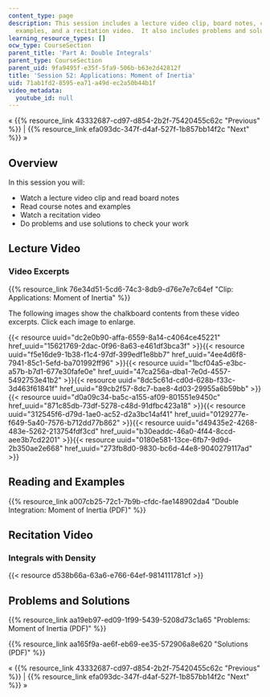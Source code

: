 ```yaml
---
content_type: page
description: This session includes a lecture video clip, board notes, course notes,
  examples, and a recitation video.  It also includes problems and solutions.
learning_resource_types: []
ocw_type: CourseSection
parent_title: 'Part A: Double Integrals'
parent_type: CourseSection
parent_uid: 9fa9495f-e35f-5fa9-506b-b63e2d42812f
title: 'Session 52: Applications: Moment of Inertia'
uid: 71ab1fd2-8595-ea71-a49d-ec2a50b44b1f
video_metadata:
  youtube_id: null
---
```


« {{% resource_link 43332687-cd97-d854-2b2f-75420455c62c "Previous" %}} | {{% resource_link efa093dc-347f-d4af-527f-1b857bb14f2c "Next" %}} »

Overview
--------

In this session you will:

*   Watch a lecture video clip and read board notes
*   Read course notes and examples
*   Watch a recitation video
*   Do problems and use solutions to check your work

Lecture Video
-------------

### Video Excerpts

{{% resource_link 76e34d51-5cd6-74c3-8db9-d76e7e7c64ef "Clip: Applications: Moment of Inertia" %}}

The following images show the chalkboard contents from these video excerpts. Click each image to enlarge.

{{< resource uuid="dc2e0b90-affa-6559-8a14-c4064ce45221" href_uuid="15621769-2dac-0f96-8a63-e461df3bca3f" >}}{{< resource uuid="f5e16de9-1b38-f1c4-97df-399edf1e8bb7" href_uuid="4ee4d6f8-7941-85c1-5efd-ba701992ff96" >}}{{< resource uuid="1bcf04a5-e3bc-a57b-b7d1-677e30fafe0e" href_uuid="47ca256a-dba1-7e0d-4557-5492753e41b2" >}}{{< resource uuid="8dc5c61d-cd0d-628b-f33c-3d463f61841f" href_uuid="89cb2f57-8dc7-bae8-4d03-29955a6b59bb" >}}  
{{< resource uuid="d0a09c34-ba5c-a155-af09-801551e9450c" href_uuid="871c85db-73df-5278-c48d-91dfbc423a18" >}}{{< resource uuid="312545f6-d79d-1ae0-ac52-d2a3bc14af41" href_uuid="0129277e-f649-5a40-7576-b712dd77b862" >}}{{< resource uuid="d49435e2-4268-483e-5262-213754fdf3cd" href_uuid="b30eaddc-46a0-4f44-8ccd-aee3b7cd2201" >}}{{< resource uuid="0180e581-13ce-6fb7-9d9d-2b350ae2e668" href_uuid="273fb8d0-9830-bc6d-44e8-9040279117ad" >}}

Reading and Examples
--------------------

{{% resource_link a007cb25-72c1-7b9b-cfdc-fae148902da4 "Double Integration: Moment of Inertia (PDF)" %}}

Recitation Video
----------------

### Integrals with Density

{{< resource d538b66a-63a6-e766-64ef-9814111781cf >}}

Problems and Solutions
----------------------

{{% resource_link aa19eb97-ed09-1f99-5439-5208d73c1a65 "Problems: Moment of Inertia (PDF)" %}}

{{% resource_link aa165f9a-ae6f-eb69-ee35-572906a8e620 "Solutions (PDF)" %}}

« {{% resource_link 43332687-cd97-d854-2b2f-75420455c62c "Previous" %}} | {{% resource_link efa093dc-347f-d4af-527f-1b857bb14f2c "Next" %}} »